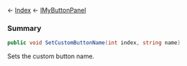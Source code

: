 ← [Index](Api-Index) ← [IMyButtonPanel](SpaceEngineers.Game.ModAPI.Ingame.IMyButtonPanel)

### Summary

```csharp
public void SetCustomButtonName(int index, string name)
```

Sets the custom button name.

